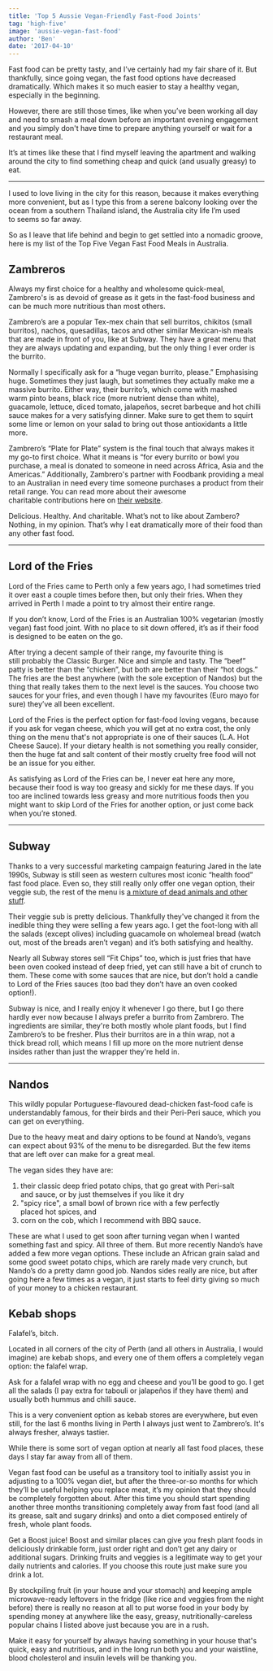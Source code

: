 ```yaml
---
title: 'Top 5 Aussie Vegan-Friendly Fast-Food Joints'
tag: 'high-five'
image: 'aussie-vegan-fast-food'
author: 'Ben'
date: '2017-04-10'
---
```


Fast food can be pretty tasty, and I’ve certainly had my fair share of it. But thankfully, since going vegan, the fast food options have decreased dramatically. Which makes it so much easier to stay a healthy vegan, especially in the beginning.

However, there are still those times, like when you’ve been working all day and need to smash a meal down before an important evening engagement and you simply don't have time to prepare anything yourself or wait for a restaurant meal.

It’s at times like these that I find myself leaving the apartment and walking around the city to find something cheap and quick (and usually greasy) to eat.

---

I used to love living in the city for this reason, because it makes everything more convenient, but as I type this from a serene balcony looking over the ocean from a southern Thailand island, the Australia city life I’m used to seems so far away.

So as I leave that life behind and begin to get settled into a nomadic groove, here is my list of the Top Five Vegan Fast Food Meals in Australia.

## Zambreros

Always my first choice for a healthy and wholesome quick-meal, Zambrero's is as devoid of grease as it gets in the fast-food business and can be much more nutritious than most others.

<prominent-img src="aussie-vegan-fast-food/zambrero" alt="Zambreros - Top 5 Aussie Vegan-Friendly Fast-Food Joints"></prominent-img>

Zambrero’s are a popular Tex-mex chain that sell burritos, chikitos (small burritos), nachos, quesadillas, tacos and other similar Mexican-ish meals that are made in front of you, like at Subway. They have a great menu that they are always updating and expanding, but the only thing I ever order is the burrito.

Normally I specifically ask for a “huge vegan burrito, please.” Emphasising huge. Sometimes they just laugh, but sometimes they actually make me a massive burrito. Either way, their burrito’s, which come with mashed warm pinto beans, black rice (more nutrient dense than white), guacamole, lettuce, diced tomato, jalapeños, secret barbeque and hot chilli sauce makes for a very satisfying dinner. Make sure to get them to squirt some lime or lemon on your salad to bring out those antioxidants a little more.

Zambrero’s “Plate for Plate” system is the final touch that always makes it my go-to first choice. What it means is “for every burrito or bowl you purchase, a meal is donated to someone in need across Africa, Asia and the Americas.” Additionally, Zambrero's partner with Foodbank providing a meal to an Australian in need every time someone purchases a product from their retail range. You can read more about their awesome charitable contributions here on [their website](http://plate4plate.zambrero.com/).

Delicious. Healthy. And charitable. What’s not to like about Zambero? Nothing, in my opinion. That’s why I eat dramatically more of their food than any other fast food.

---

## Lord of the Fries

Lord of the Fries came to Perth only a few years ago, I had sometimes tried it over east a couple times before then, but only their fries. When they arrived in Perth I made a point to try almost their entire range.

<prominent-img src="aussie-vegan-fast-food/lordofthefries" alt="Lord of the Fries - Top 5 Aussie Vegan-Friendly Fast-Food Joints"></prominent-img>

If you don’t know, Lord of the Fries is an Australian 100% vegetarian (mostly vegan) fast food joint. With no place to sit down offered, it’s as if their food is designed to be eaten on the go.

After trying a decent sample of their range, my favourite thing is still probably the Classic Burger. Nice and simple and tasty. The “beef” patty is better than the “chicken”, but both are better than their “hot dogs.” The fries are the best anywhere (with the sole exception of Nandos) but the thing that really takes them to the next level is the sauces. You choose two sauces for your fries, and even though I have my favourites (Euro mayo for sure) they’ve all been excellent.

Lord of the Fries is the perfect option for fast-food loving vegans, because if you ask for vegan cheese, which you will get at no extra cost, the only thing on the menu that's not appropriate is one of their sauces (L.A. Hot Cheese Sauce). If your dietary health is not something you really consider, then the huge fat and salt content of their mostly cruelty free food will not be an issue for you either.

As satisfying as Lord of the Fries can be, I never eat here any more, because their food is way too greasy and sickly for me these days. If you too are inclined towards less greasy and more nutritious foods then you might want to skip Lord of the Fries for another option, or just come back when you’re stoned.

---

## Subway

Thanks to a very successful marketing campaign featuring Jared in the late 1990s, Subway is still seen as western cultures most iconic “health food” fast food place. Even so, they still really only offer one vegan option, their veggie sub, the rest of the menu is [a mixture of dead animals and other stuff](http://time.com/4686280/subway-chicken-fast-food-filler/).

<prominent-img src="aussie-vegan-fast-food/subway" alt="Subway - Top 5 Aussie Vegan-Friendly Fast-Food Joints"></prominent-img>

Their veggie sub is pretty delicious. Thankfully they've changed it from the inedible thing they were selling a few years ago. I get the foot-long with all the salads (except olives) including guacamole on wholemeal bread (watch out, most of the breads aren’t vegan) and it’s both satisfying and healthy.

Nearly all Subway stores sell “Fit Chips” too, which is just fries that have been oven cooked instead of deep fried, yet can still have a bit of crunch to them. These come with some sauces that are nice, but don’t hold a candle to Lord of the Fries sauces (too bad they don’t have an oven cooked option!).

Subway is nice, and I really enjoy it whenever I go there, but I go there hardly ever now because I always prefer a burrito from Zambrero. The ingredients are similar, they're both mostly whole plant foods, but I find Zambrero’s to be fresher. Plus their burritos are in a thin wrap, not a thick bread roll, which means I fill up more on the more nutrient dense insides rather than just the wrapper they're held in.

---

## Nandos

This wildly popular Portuguese-flavoured dead-chicken fast-food cafe is understandably famous, for their birds and their Peri-Peri sauce, which you can get on everything.

<prominent-img src="aussie-vegan-fast-food/nandos" alt="Nandos - Top 5 Aussie Vegan-Friendly Fast-Food Joints"></prominent-img>

Due to the heavy meat and dairy options to be found at Nando’s, vegans can expect about 93% of the menu to be disregarded. But the few items that are left over can make for a great meal.

The vegan sides they have are:

1. their classic deep fried potato chips, that go great with Peri-salt and sauce, or by just themselves if you like it dry
2. "spicy rice", a small bowl of brown rice with a few perfectly placed hot spices, and
3. corn on the cob, which I recommend with BBQ sauce.

These are what I used to get soon after turning vegan when I wanted something fast and spicy. All three of them. But more recently Nando’s have added a few more vegan options. These include an African grain salad and some good sweet potato chips, which are rarely made very crunch, but Nando’s do a pretty damn good job.
Nandos sides really are nice, but after going here a few times as a vegan, it just starts to feel dirty giving so much of your money to a chicken restaurant.

## Kebab shops

Falafel’s, bitch.

Located in all corners of the city of Perth (and all others in Australia, I would imagine) are kebab shops, and every one of them offers a completely vegan option: the falafel wrap.

Ask for a falafel wrap with no egg and cheese and you’ll be good to go. I get all the salads (I pay extra for tabouli or jalapeños if they have them) and usually both hummus and chilli sauce.

This is a very convenient option as kebab stores are everywhere, but even still, for the last 6 months living in Perth I always just went to Zambrero’s. It's always fresher, always tastier.

While there is some sort of vegan option at nearly all fast food places, these days I stay far away from all of them.

Vegan fast food can be useful as a transitory tool to initially assist you in adjusting to a 100% vegan diet, but after the three-or-so months for which they’ll be useful helping you replace meat, it’s my opinion that they should be completely forgotten about. After this time you should start spending another three months transitioning completely away from fast food (and all its grease, salt and sugary drinks) and onto a diet composed entirely of fresh, whole plant foods.

Get a Boost juice! Boost and similar places can give you fresh plant foods in deliciously drinkable form, just order right and don’t get any dairy or additional sugars. Drinking fruits and veggies is a legitimate way to get your daily nutrients and calories. If you choose this route just make sure you drink a lot.

By stockpiling fruit (in your house and your stomach) and keeping ample microwave-ready leftovers in the fridge (like rice and veggies from the night before) there is really no reason at all to put worse food in your body by spending money at anywhere like the easy, greasy, nutritionally-careless popular chains I listed above just because you are in a rush.

Make it easy for yourself by always having something in your house that's quick, easy and nutritious, and in the long run both you and your waistline, blood cholesterol and insulin levels will be thanking you.
